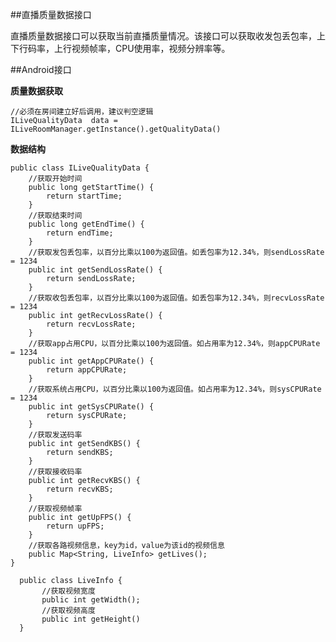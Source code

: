 ##直播质量数据接口

直播质量数据接口可以获取当前直播质量情况。该接口可以获取收发包丢包率，上下行码率，上行视频帧率，CPU使用率，视频分辨率等。

##Android接口

**质量数据获取**

    //必须在房间建立好后调用，建议判空逻辑
    ILiveQualityData  data = ILiveRoomManager.getInstance().getQualityData()

**数据结构**


    public class ILiveQualityData {
		//获取开始时间
	    public long getStartTime() {
	        return startTime;
	    }
		//获取结束时间
	    public long getEndTime() {
	        return endTime;
	    }
		//获取发包丢包率，以百分比乘以100为返回值。如丢包率为12.34%，则sendLossRate = 1234
	    public int getSendLossRate() {
	        return sendLossRate;
	    }
		//获取收包丢包率，以百分比乘以100为返回值。如丢包率为12.34%，则recvLossRate = 1234
	    public int getRecvLossRate() {
	        return recvLossRate;
	    }
		//获取app占用CPU，以百分比乘以100为返回值。如占用率为12.34%，则appCPURate = 1234
	    public int getAppCPURate() {
	        return appCPURate;
	    }
		//获取系统占用CPU，以百分比乘以100为返回值。如占用率为12.34%，则sysCPURate = 1234
	    public int getSysCPURate() {
	        return sysCPURate;
	    }
		//获取发送码率
	    public int getSendKBS() {
	        return sendKBS;
	    }
		//获取接收码率
	    public int getRecvKBS() {
	        return recvKBS;
	    }
		//获取视频帧率
	    public int getUpFPS() {
            return upFPS;
        }
        //获取各路视频信息，key为id，value为该id的视频信息
        public Map<String, LiveInfo> getLives();
	}

      public class LiveInfo {
           //获取视频宽度
           public int getWidth();
           //获取视频高度
           public int getHeight()
      }
